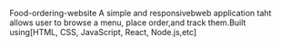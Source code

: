  Food-ordering-website
A simple and responsivebweb application taht allows user to browse a menu, place order,and track them.Built using[HTML, CSS, JavaScript, React, Node.js,etc]

